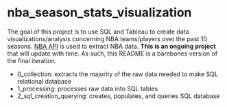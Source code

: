 # nba_season_stats_visualization

The goal of this project is to use SQL and Tableau to create data visualizations/analysis concerning NBA teams/players over the past 10 seasons. [NBA API](https://github.com/swar/nba_api) is used to extract NBA data. **This is an ongoing project** that will update with time. As such, this README is a barebones version of the final iteration.

- 0_collection: extracts the majority of the raw data needed to make SQL relational database
- 1_processing: processes raw data into SQL tables
- 2_sql_creation_querying: creates, populates, and queries SQL database
